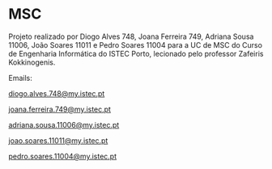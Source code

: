 # MSC
Projeto realizado por Diogo Alves 748, Joana Ferreira 749, Adriana Sousa 11006, João Soares 11011 e Pedro Soares 11004 para a UC de MSC do Curso de Engenharia Informática do ISTEC Porto, lecionado pelo professor Zafeiris Kokkinogenis.

Emails:

diogo.alves.748@my.istec.pt

joana.ferreira.749@my.istec.pt

adriana.sousa.11006@my.istec.pt

joao.soares.11011@my.istec.pt

pedro.soares.11004@my.istec.pt

